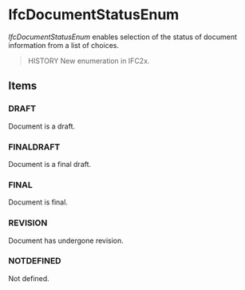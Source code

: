 # IfcDocumentStatusEnum

_IfcDocumentStatusEnum_ enables selection of the status of document information from a list of choices.<!-- end of definition -->

> HISTORY  New enumeration in IFC2x.

## Items

### DRAFT
Document is a draft.

### FINALDRAFT
Document is a final draft.

### FINAL
Document is final.

### REVISION
Document has undergone revision.

### NOTDEFINED
Not defined.
